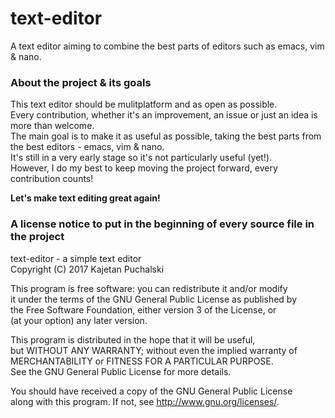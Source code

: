 # text-editor
A text editor aiming to combine the best parts of editors such as emacs, vim & nano.

### About the project & its goals

This text editor should be mulitplatform and as open as possible.  
Every contribution, whether it's an improvement, an issue or just an idea is more than welcome.  
The main goal is to make it as useful as possible, taking the best parts from the best editors - emacs, vim & nano.  
It's still in a very early stage so it's not particularly useful (yet!).  
However, I do my best to keep moving the project forward, every contribution counts!

**Let's make text editing great again!**

### A license notice to put in the beginning of every source file in the project

text-editor - a simple text editor  
Copyright (C) 2017 Kajetan Puchalski

This program is free software: you can redistribute it and/or modify  
it under the terms of the GNU General Public License as published by  
the Free Software Foundation, either version 3 of the License, or  
(at your option) any later version.  

This program is distributed in the hope that it will be useful,  
but WITHOUT ANY WARRANTY; without even the implied warranty of  
MERCHANTABILITY or FITNESS FOR A PARTICULAR PURPOSE.  
See the GNU General Public License for more details.  

You should have received a copy of the GNU General Public License  
along with this program.  If not, see <http://www.gnu.org/licenses/>.  
